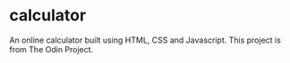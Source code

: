 # calculator
An online calculator built using HTML, CSS and Javascript. This project is from The Odin Project.
